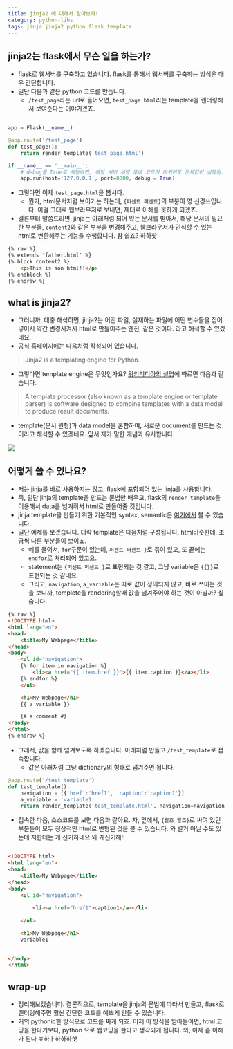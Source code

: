 ```yaml
---
title: jinja2 에 대해서 알아보쟈!
category: python-libs
tags: jinja jinja2 python flask template 
---
```


## jinja2는 flask에서 무슨 일을 하는가? 

- flask로 웹서버를 구축하고 있습니다. flask를 통해서 웹서버를 구축하는 방식은 매우 간단합니다. 
- 일단 다음과 같은 python 코드를 만듭니다. 
    - `/test_page`라는 url로 들어오면, `test_page.html`라는 template을 렌더링해서 보여준다는 이야기겠죠. 

```python

app = Flask(__name__)

@app.route('/test_page')
def test_page():
    return render_template('test_page.html')

if __name__ == '__main__':
    # debug를 True로 세팅하면, 해당 서버 세팅 후에 코드가 바뀌어도 문제없이 실행됨. 
    app.run(host='127.0.0.1', port=8000, debug = True)
```

- 그렇다면 이제 `test_page.html`을 봅시다. 
    - 뭔가, html문서처럼 보이기는 하는데, `{퍼센트 퍼센트}`의 부분이 영 신경쓰입니다. 이걸 그대로 웹브라우저로 보내면, 제대로 이해를 못하게 되겠죠. 
- 결론부터 말씀드리면, jinja는 아래처럼 되어 있는 문서를 받아서, 해당 문서의 필요한 부분들, `content2`와 같은 부분을 변경해주고, 웹브라우저가 인식할 수 있는 html로 변환해주는 기능을 수행합니다. 참 쉽죠? 하하핫

```html
{% raw %}
{% extends 'father.html' %}
{% block content2 %}
    <p>This is son html!!</p>
{% endblock %}
{% endraw %}
```

## what is jinja2?

- 그러니까, 대충 해석하면, jinja2는 어떤 파일, 실재하는 파일에 어떤 변수들을 집어넣어서 약간 변경시켜서 html로 만들어주는 엔진, 같은 것이다. 라고 해석할 수 있겠네요. 
- [공식 홈페이지](http://jinja.pocoo.org/docs/2.10/)에는 다음처럼 작성되어 있습니다. 

> Jinja2 is a templating engine for Python.

- 그렇다면 template engine은 무엇인가요? [위키피디아의 설명](https://en.wikipedia.org/wiki/Template_processor)에 따르면 다음과 같습니다. 

> A template processor (also known as a template engine or template parser) is software designed to combine templates with a data model to produce result documents.

- template(문서 원형)과 data model을 혼합하여, 새로운 document를 만드는 것. 이라고 해석할 수 있겠네요. 앞서 제가 말한 개념과 유사합니다. 

![](https://upload.wikimedia.org/wikipedia/commons/thumb/c/c7/TempEngGen015.svg/330px-TempEngGen015.svg.png)

## 어떻게 쓸 수 있나요? 

- 저는 jinja를 바로 사용하지는 않고, flask에 포함되어 있는 jinja를 사용합니다. 
- 즉, 일단 jinja의 template을 만드는 문법만 배우고, flask의 `render_template`을 이용해서 data를 넘겨줘서 html로 만들어줄 것입니다. 
- jinja template을 만들기 위한 기본적인 syntax, semantic은 [여기에서](http://jinja.pocoo.org/docs/2.10/templates/) 볼 수 있습니다. 
- 일단 예제를 보겠습니다. 대략 template은 다음처럼 구성됩니다. html비슷한데, 조금씩 다른 부분들이 보이죠. 
    - 예를 들어서, `for`구문이 있는데, `퍼센트 퍼센트 }`로 묶여 있고, 또 끝에는 `endfor`로 처리되어 있고요. 
    - statement는 `{퍼센트 퍼센트 }`로 표현되는 것 같고, 그냥 variable은 `{{}}`로 표현되는 것 같네요. 
    - 그리고, `navigation`, `a_variable`는 따로 값이 정의되지 않고, 바로 쓰이는 것을 보니까, templete을 rendering할때 값을 넘겨주어야 하는 것이 아닐까? 싶습니다. 

```html
{% raw %}
<!DOCTYPE html>
<html lang="en">
<head>
    <title>My Webpage</title>
</head>
<body>
    <ul id="navigation">
    {% for item in navigation %}
        <li><a href="{{ item.href }}">{{ item.caption }}</a></li>
    {% endfor %}
    </ul>

    <h1>My Webpage</h1>
    {{ a_variable }}

    {# a comment #}
</body>
</html>
{% endraw %}
```

- 그래서, 값을 함께 넘겨보도록 하겠습니다. 아래처럼 만들고 `/test_template`로 접속합니다. 
    - 값은 아래처럼 그냥 dictionary의 형태로 넘겨주면 됩니다. 

```python
@app.route('/test_template')
def test_template():
    navigation = [{'href':'href1', 'caption':'caption1'}]
    a_variable = 'variable1'
    return render_template('test_template.html', navigation=navigation, a_variable=a_variable)
```

- 접속한 다음, 소스코드를 보면 다음과 같아요. 자, 앞에서, `{괄호 괄호}`로 싸여 있던 부분들이 모두 정상적인 html로 변형된 것을 볼 수 있습니다. 와 별거 아닐 수도 있는데 저한테는 개 신기하네요 와 개신기해!!

```html

<!DOCTYPE html>
<html lang="en">
<head>
    <title>My Webpage</title>
</head>
<body>
    <ul id="navigation">
    
        <li><a href="href1">caption1</a></li>
    
    </ul>

    <h1>My Webpage</h1>
    variable1

    
</body>
</html>
```


## wrap-up

- 정리해보겠습니다. 결론적으로, template을 jinja의 문법에 따라서 만들고, flask로 렌더링해주면 훨씬 간단한 코드를 예쁘게 만들 수 있습니다. 
- 거의 pythonic한 방식으로 코드를 짜게 되죠. 이제 이 방식을 받아들이면, html 코딩을 한다기보다, python 으로 웹코딩을 한다고 생각되게 됩니다. 와, 이제 좀 이해가 된다 ㅎ하ㅏ하하하핫
